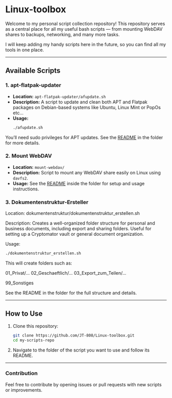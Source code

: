 # Linux-toolbox

Welcome to my personal script collection repository!
This repository serves as a central place for all my useful bash scripts — from mounting WebDAV shares to backups, networking, and many more tasks.

I will keep adding my handy scripts here in the future, so you can find all my tools in one place.

---

## Available Scripts

### 1. apt-flatpak-updater

- **Location:** `apt-flatpak-updater/afupdate.sh`
- **Description:** A script to update and clean both APT and Flatpak packages on Debian-based systems like Ubuntu, Linux Mint or PopOs etc...
- **Usage:**
  ```bash
  ./afupdate.sh
  ```
You’ll need sudo privileges for APT updates.
See the [README](apt-flatpak-updater/README.md) in the folder for more details.



### 2. Mount WebDAV

- **Location:** `mount-webdav/`
- **Description:** Script to mount any WebDAV share easily on Linux using `davfs2`.
- **Usage:** See the [README](mount-webdav/README.md) inside the folder for setup and usage instructions.


### 3. Dokumentenstruktur-Ersteller
Location: dokumentenstruktur/dokumentenstruktur_erstellen.sh

Description: Creates a well-organized folder structure for personal and business documents, including export and sharing folders. Useful for setting up a Cryptomator vault or general document organization.

Usage:

```bash
./dokumentenstruktur_erstellen.sh
```
This will create folders such as:

01_Privat/...
02_Geschaeftlich/...
03_Export_zum_Teilen/...

99_Sonstiges

See the README in the folder for the full structure and details.



---
## How to Use

1. Clone this repository:
   ```bash
   git clone https://github.com/JT-808/Linux-toolbox.git
   cd my-scripts-repo

2. Navigate to the folder of the script you want to use and follow its README.

---
### Contribution
Feel free to contribute by opening issues or pull requests with new scripts or improvements.


